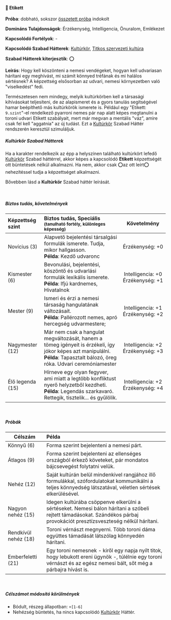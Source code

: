 #### 🔵 Etikett

**Próba**: dobható, sokszor [összetett próba](../030_kepzettsegrendszer.md#összetett-képzettségpróba-másodlagos-próbadobások) indokolt

**Domináns Tulajdonságok**: Érzékenység, Intelligencia, Önuralom, Emlékezet

**Kapcsolódó Fortélyok**: -

**Kapcsolódó Szabad Hátterek**: [Kultúrkör](../hatterek.kiemelt/kulturkor.md), [Titkos szervezeti kultúra](../hatterek.szabad/titkos_szervezeti_kultura.md)

**Szabad Hátterek kiterjesztik**: ⭕

**Leírás**: Hogy kell köszönteni a nemesi vendégeket, hogyan kell udvariasan hárítani egy meghívást, mi számít könnyed tréfának és mi halálos sértésnek? A képzettség elsősorban az udvari, nemesi környezetben való "viselkedést" fedi.

Természetesen nem mindegy, melyik kultúrkörben kell a társasági kihívásokat teljesíteni, de az alapismeret és a gyors tanulás segítségével hamar beépíthető más kultúrkörök ismerete is. Például egy "Etikett: `9.szint`"-el rendelkező pyarroni nemes pár nap alatt képes megtanulni a toroni udvari Etikett szabályait, mert már megvan a mentális "váz", amire csak fel kell "aggatnia" az új tudást. Ezt a  [Kultúrkör](../hatterek.kiemelt/kulturkor.md) Szabad Háttér rendszerén keresztül szimuláljuk.

##### Kultúrkör Szabad Hátterek
Ha a karakter rendelkezik az épp a helyszínen található kultúrkört lefedő [Kultúrkör](../hatterek.kiemelt/kulturkor.md) Szabad háttérrel, akkor képes a kapcsolódó **Etikett** képzettségét ott büntetések nélkül alkalmazni. Ha nem, akkor csak ⭕az ott leírt⭕ nehezítéssel tudja a képzettséget alkalmazni.

Bővebben lásd a **Kultúrkör** Szabad háttér leírását.

<br />

##### Biztos tudás, követelmények

| Képzettség szint | Biztos tudás, Speciális <br /><sub>(tanulható fortély, különleges  képesség)</sub>                                                                                                 |                   Követelmény                    |
| :--------------- | :--------------------------------------------------------------------------------------------------------------------------------------------------------------------------------- | :----------------------------------------------: |
| Novícius (3)     | Alapvető bejelentési társalgási formulák ismerete. Tudja, mikor hallgasson.<br />**Példa**: Kezdő udvaronc                                                                         |               Érzékenység:&nbsp;+0               |
| Kismester (6)    | Bevonulási, bejelentési, köszöntő és udvarlási formulák lexikális ismerete.<br />**Példa**: Ifjú kardnemes, Hivatalnok                                                             | Intelligencia:&nbsp;+0<br />Érzékenység:&nbsp;+1 |
| Mester (9)       | Ismeri és érzi a nemesi társaság hangulatának változásait.<br />**Példa**: Pallérozott nemes, apró hercegség udvarmestere;                                                         | Intelligencia:&nbsp;+1<br />Érzékenység:&nbsp;+2 |
| Nagymester (12)  | Már nem csak a hangulat megváltozását, hanem a tömeg igényeit is érzékeli, így  jókor képes azt manipulálni. <br />**Példa**: Tapasztalt bálozó, öreg róka. Udvari ceremóniamester | Intelligencia:&nbsp;+2<br />Érzékenység:&nbsp;+3 |
| Élő legenda (15) | Hírneve egy olyan fegyver, ami miatt a legtöbb konfliktust nyerő helyzetből kezdheti. <br />**Példa**: Legendás szarkavaró. Rettegik, tisztelik... és gyűlölik.                    | Intelligencia:&nbsp;+2<br />Érzékenység:&nbsp;+4 |

<br />

##### Próbák

| Célszám              | Példa                                                                                                                                                                     |
| -------------------- | :------------------------------------------------------------------------------------------------------------------------------------------------------------------------ |
| Könnyű (6)           | Forma szerint bejelenteni a nemesi párt.                                                                                                                                  |
| Átlagos (9)          | Forma szerint bejelenteni az ellenséges országból érkező követeket, pár mondatos bájcsevegést folytatni velük.                                                            |
| Nehéz (12)           | Saját kultúrán belül mindenkivel rangjához illő formulákkal, szófordulatokat kommunikálni a teljes könnyedség látszatával, véletlen sértések elkerülésével.               |
| Nagyon nehéz (15)    | Idegen kultúrába csöppenve elkerülni a sértéseket. Nemesi bálon hárítani a szóbeli rejtett  támadásokat. Szándékos párbaj provokációt presztízsveszteség nélkül hárítani. |
| Rendkívül nehéz (18) | Toroni vérnászt megnyerni. Több toroni dáma együttes támadását látszólag könnyedén hárítani.                                                                              |
| Emberfeletti (21)    | Egy toroni nemesnek - kiről egy napja nyílt titok, hogy lebukott ereni ügynök -, túlélnie egy toroni vérnászt és az egész nemesi bált, sőt még a párbajra hívást is.      |

<br />

##### Célszámot módosító körülmények

- Bódult, részeg állapotban: `+[1-6]`
- Nehézség büntetés, ha nincs kapcsolódó [Kultúrkör](../hatterek.kiemelt/kulturkor.md) Háttér.
